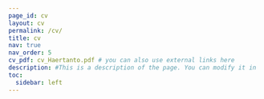 ```yaml
---
page_id: cv
layout: cv
permalink: /cv/
title: cv
nav: true
nav_order: 5
cv_pdf: cv_Haertanto.pdf # you can also use external links here
description: #This is a description of the page. You can modify it in '_pages/cv.md'. You can also change or remove the top pdf download button.
toc:
  sidebar: left
---
```

